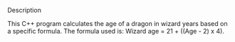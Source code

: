 Description

This C++ program calculates the age of a dragon in wizard years based on a specific formula. The formula used is: Wizard age = 21 + ((Age - 2) x 4).
